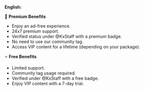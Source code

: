 **English:**

🌟 **Premium Benefits**
- Enjoy an ad-free experience.
- 24x7 premium support.
- Verified status under @KxStaff with a premium badge.
- No need to use our community tag.
- Access VIP content for a lifetime (depending on your package).

⭐ **Free Benefits**
- Limited support.
- Community tag usage required.
- Verified under @KxStaff with a free badge.
- Enjoy VIP content with a 7-day trial.
